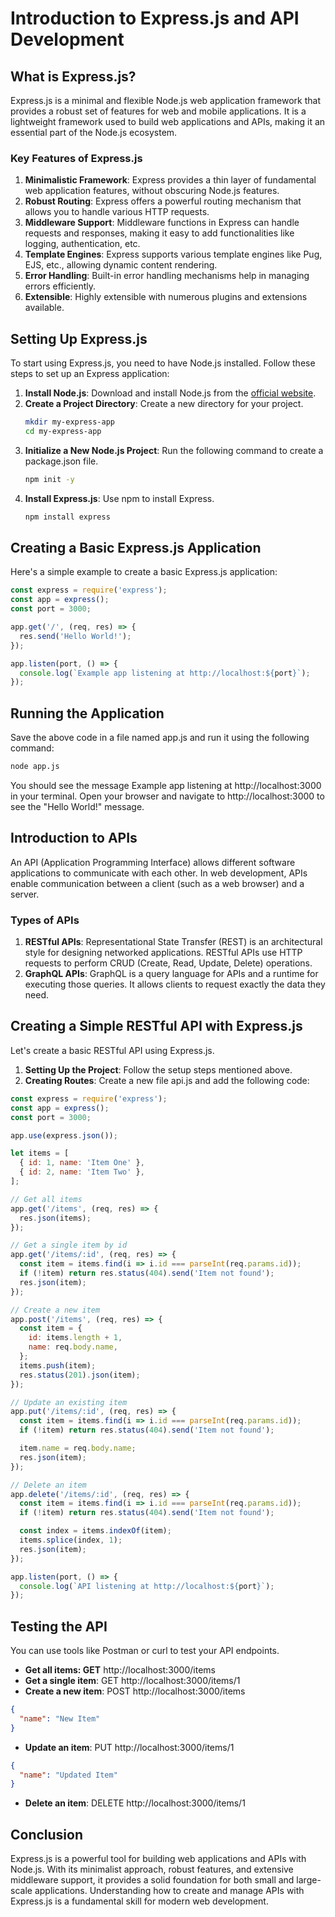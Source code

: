 # Introduction to Express.js and API Development

## What is Express.js?

Express.js is a minimal and flexible Node.js web application framework that provides a robust set of features for web and mobile applications. It is a lightweight framework used to build web applications and APIs, making it an essential part of the Node.js ecosystem.

### Key Features of Express.js

1. **Minimalistic Framework**: Express provides a thin layer of fundamental web application features, without obscuring Node.js features.
2. **Robust Routing**: Express offers a powerful routing mechanism that allows you to handle various HTTP requests.
3. **Middleware Support**: Middleware functions in Express can handle requests and responses, making it easy to add functionalities like logging, authentication, etc.
4. **Template Engines**: Express supports various template engines like Pug, EJS, etc., allowing dynamic content rendering.
5. **Error Handling**: Built-in error handling mechanisms help in managing errors efficiently.
6. **Extensible**: Highly extensible with numerous plugins and extensions available.

## Setting Up Express.js

To start using Express.js, you need to have Node.js installed. Follow these steps to set up an Express application:

1. **Install Node.js**: Download and install Node.js from the [official website](https://nodejs.org/).
2. **Create a Project Directory**: Create a new directory for your project.
   ```sh
   mkdir my-express-app
   cd my-express-app
    ```
3. **Initialize a New Node.js Project**: Run the following command to create a package.json file.
    ```sh
    npm init -y
    ```
4. **Install Express.js**: Use npm to install Express.
    ```sh
    npm install express
    ```
## Creating a Basic Express.js Application
Here's a simple example to create a basic Express.js application:

```javascript
const express = require('express');
const app = express();
const port = 3000;

app.get('/', (req, res) => {
  res.send('Hello World!');
});

app.listen(port, () => {
  console.log(`Example app listening at http://localhost:${port}`);
});
```
## Running the Application
Save the above code in a file named app.js and run it using the following command:

```sh
node app.js
```
You should see the message Example app listening at http://localhost:3000 in your terminal. Open your browser and navigate to http://localhost:3000 to see the "Hello World!" message.

## Introduction to APIs
An API (Application Programming Interface) allows different software applications to communicate with each other. In web development, APIs enable communication between a client (such as a web browser) and a server.

### Types of APIs
1. **RESTful APIs**: Representational State Transfer (REST) is an architectural style for designing networked applications. RESTful APIs use HTTP requests to perform CRUD (Create, Read, Update, Delete) operations.
2. **GraphQL APIs**: GraphQL is a query language for APIs and a runtime for executing those queries. It allows clients to request exactly the data they need.
## Creating a Simple RESTful API with Express.js
Let's create a basic RESTful API using Express.js.

1. **Setting Up the Project**: Follow the setup steps mentioned above.
2. **Creating Routes**: Create a new file api.js and add the following code:
```javascript
const express = require('express');
const app = express();
const port = 3000;

app.use(express.json());

let items = [
  { id: 1, name: 'Item One' },
  { id: 2, name: 'Item Two' },
];

// Get all items
app.get('/items', (req, res) => {
  res.json(items);
});

// Get a single item by id
app.get('/items/:id', (req, res) => {
  const item = items.find(i => i.id === parseInt(req.params.id));
  if (!item) return res.status(404).send('Item not found');
  res.json(item);
});

// Create a new item
app.post('/items', (req, res) => {
  const item = {
    id: items.length + 1,
    name: req.body.name,
  };
  items.push(item);
  res.status(201).json(item);
});

// Update an existing item
app.put('/items/:id', (req, res) => {
  const item = items.find(i => i.id === parseInt(req.params.id));
  if (!item) return res.status(404).send('Item not found');

  item.name = req.body.name;
  res.json(item);
});

// Delete an item
app.delete('/items/:id', (req, res) => {
  const item = items.find(i => i.id === parseInt(req.params.id));
  if (!item) return res.status(404).send('Item not found');

  const index = items.indexOf(item);
  items.splice(index, 1);
  res.json(item);
});

app.listen(port, () => {
  console.log(`API listening at http://localhost:${port}`);
});
```
## Testing the API
You can use tools like Postman or curl to test your API endpoints.

-  **Get all items: GET** http://localhost:3000/items
-  **Get a single item**: GET http://localhost:3000/items/1
-  **Create a new item**: POST http://localhost:3000/items
```json
{
  "name": "New Item"
}
```
- **Update an item**: PUT http://localhost:3000/items/1
```json
{
  "name": "Updated Item"
}
```
- **Delete an item**: DELETE http://localhost:3000/items/1
## Conclusion
Express.js is a powerful tool for building web applications and APIs with Node.js. With its minimalist approach, robust features, and extensive middleware support, it provides a solid foundation for both small and large-scale applications. Understanding how to create and manage APIs with Express.js is a fundamental skill for modern web development.